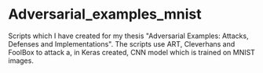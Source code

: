 # Adversarial_examples_mnist

Scripts which I have created for my thesis "Adversarial Examples: Attacks, Defenses and Implementations". The scripts use ART, Cleverhans and FoolBox to attack a, in Keras created, CNN model which is trained on MNIST images.
